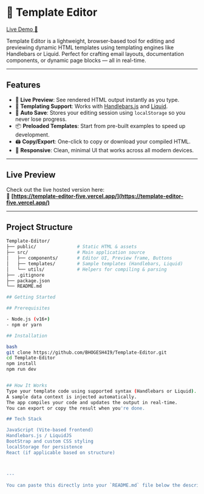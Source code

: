 # 📝 Template Editor

[Live Demo 🚀](https://template-editor-five.vercel.app/)

Template Editor is a lightweight, browser-based tool for editing and previewing dynamic HTML templates using templating engines like Handlebars or Liquid. Perfect for crafting email layouts, documentation components, or dynamic page blocks — all in real-time.

---

## Features

- 🔁 **Live Preview**: See rendered HTML output instantly as you type.
- 🧠 **Templating Support**: Works with [Handlebars.js](https://handlebarsjs.com/) and [Liquid](https://shopify.github.io/liquid/).
- 💾 **Auto Save**: Stores your editing session using `localStorage` so you never lose progress.
- 📦 **Preloaded Templates**: Start from pre-built examples to speed up development.
- 🖨️ **Copy/Export**: One-click to copy or download your compiled HTML.
- 📱 **Responsive**: Clean, minimal UI that works across all modern devices.

---

## Live Preview

Check out the live hosted version here:  
🔗 **[https://template-editor-five.vercel.app/](https://template-editor-five.vercel.app/)**

---

## Project Structure

```bash
Template-Editor/
├── public/               # Static HTML & assets
├── src/                  # Main application source
│   ├── components/       # Editor UI, Preview frame, Buttons
│   ├── templates/        # Sample templates (Handlebars, Liquid)
│   └── utils/            # Helpers for compiling & parsing
├── .gitignore
├── package.json
└── README.md

## Getting Started

## Prerequisites

- Node.js (v16+)
- npm or yarn

## Installation

bash
git clone https://github.com/BHOGESH4I9/Template-Editor.git
cd Template-Editor
npm install
npm run dev


## How It Works
Type your template code using supported syntax (Handlebars or Liquid).
A sample data context is injected automatically.
The app compiles your code and updates the output in real-time.
You can export or copy the result when you're done.

## Tech Stack

JavaScript (Vite-based frontend)
Handlebars.js / LiquidJS
BootStrap and custom CSS styling
localStorage for persistence
React (if applicable based on structure)



---

You can paste this directly into your `README.md` file below the description and feature list. If you'd like, I can generate a full merged README with header, features, live demo link, and this full setup section combined. Just let me know!
